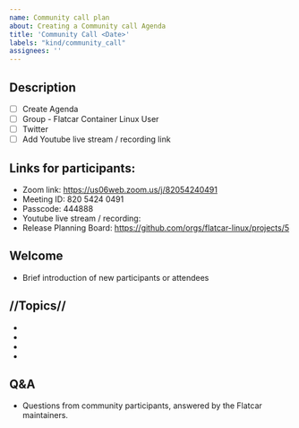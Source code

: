 ```yaml
---
name: Community call plan
about: Creating a Community call Agenda
title: 'Community Call <Date>'
labels: "kind/community_call"
assignees: ''
---
```

  
  ## Description
   - [ ] Create Agenda 
   - [ ] Group - Flatcar Container Linux User   
   - [ ] Twitter 
   - [ ] Add Youtube live stream / recording link

## Links for participants:
- Zoom link: https://us06web.zoom.us/j/82054240491
- Meeting ID: 820 5424 0491
- Passcode: 444888
- Youtube live stream / recording: <link>
- Release Planning Board: https://github.com/orgs/flatcar-linux/projects/5
  
  
## Welcome
- Brief introduction of new participants or attendees
  
## //Topics//
  - <CAPI>
  - <ARM64>
  - <Security>
  - <Tips>

## Q&A
- Questions from community participants, answered by the Flatcar maintainers.
